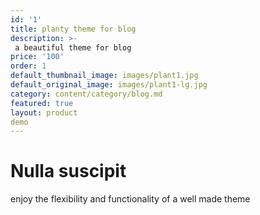 ```yaml
---
id: '1'
title: planty theme for blog
description: >-
 a beautiful theme for blog
price: '100'
order: 1
default_thumbnail_image: images/plant1.jpg
default_original_image: images/plant1-lg.jpg
category: content/category/blog.md
featured: true
layout: product
demo
---
```


# Nulla suscipit

enjoy the flexibility and functionality of a well made theme